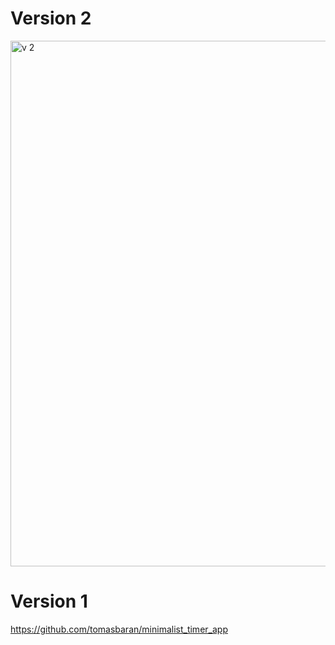 # Version 2
<img width="841" alt="v 2" src="https://user-images.githubusercontent.com/25743901/229665345-c6c7ceb0-031c-4cdc-a7c3-49046ab4bbfb.png">

# Version 1
https://github.com/tomasbaran/minimalist_timer_app

